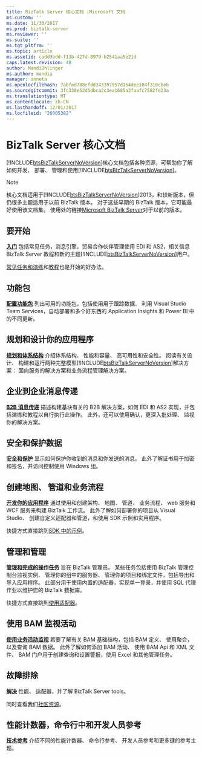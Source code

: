 ```yaml
---
title: BizTalk Server 核心文档 |Microsoft 文档
ms.custom: ''
ms.date: 11/30/2017
ms.prod: biztalk-server
ms.reviewer: ''
ms.suite: ''
ms.tgt_pltfrm: ''
ms.topic: article
ms.assetid: cadd3bdd-f13b-427d-8979-b2541aa5e21d
caps.latest.revision: 48
author: MandiOhlinger
ms.author: mandia
manager: anneta
ms.openlocfilehash: 7abfed788cfdd343397957d154dee104f310cbeb
ms.sourcegitcommit: 3fc338e52d5dbca2c3ea1685a2faafc7582fe23a
ms.translationtype: MT
ms.contentlocale: zh-CN
ms.lasthandoff: 12/01/2017
ms.locfileid: "26005382"
---
```

# <a name="biztalk-server-core-documentation"></a>BizTalk Server 核心文档
[!INCLUDE[btsBizTalkServerNoVersion](../includes/btsbiztalkservernoversion-md.md)]核心文档包括各种资源，可帮助你了解如何开发、 部署、 管理和使用[!INCLUDE[btsBizTalkServerNoVersion](../includes/btsbiztalkservernoversion-md.md)]。  

> [!NOTE] 
> 核心文档适用于[!INCLUDE[btsBizTalkServerNoVersion](../includes/btsbiztalkservernoversion-md.md)]2013，和较新版本，但仍很多主题适用于以前 BizTalk 版本。 对于这些早期的 BizTalk 版本，它可能最好使用该文档集。 使用处的链接[Microsoft BizTalk Server](https://msdn.microsoft.com/library/dd547397\(BTS.10\).aspx)对于以前的版本。  

## <a name="get-started"></a>要开始
**[入门](../core/getting-started-with-biztalk-server.md)** 包括常见任务，消息引擎，贸易合作伙伴管理使用 EDI 和 AS2，相关信息 BizTalk Server 教程和新的主题[!INCLUDE[btsBizTalkServerNoVersion](../includes/btsbiztalkservernoversion-md.md)]用户。
  
[常见任务和演练](http://msdn.microsoft.com/library/cd02757d-48c6-4ba4-b72d-02acd0b1eff1)和[教程](http://msdn.microsoft.com/library/1e404aca-6e25-4189-a0cc-5e9b95194b81)也是开始的好办法。

## <a name="feature-pack"></a>功能包 
**[配置功能包](../core/configure-the-feature-pack.md)** 列出可用的功能包，包括使用用于跟踪数据、 利用 Visual Studio Team Services，自动部署和多个好东西的 Application Insights 和 Power BI 中的不同更新。 
  
## <a name="plan-and-architect-your-applications"></a>规划和设计你的应用程序
**[规划和体系结构](../core/plan-and-architect-your-biztalk-server-solution.md)** 介绍体系结构、 性能和容量、 高可用性和安全性。 阅读有关设计、 构建和运行两种完整模型[!INCLUDE[btsBizTalkServerNoVersion](../includes/btsbiztalkservernoversion-md.md)]解决方案： 面向服务的解决方案和业务流程管理解决方案。

## <a name="business-to-business-messaging"></a>企业到企业消息传递
**[B2B 消息传递](../core/trading-partner-management-using-biztalk-server.md)** 描述构建基块有关的 B2B 解决方案，如何 EDI 和 AS2 实现，并包括演练和教程以自行执行此操作。 此外，还可以使用确认，更深入批处理、 监视你的解决方案。 

## <a name="secure-and-protect-your-data"></a>安全和保护数据
**[安全和保护](../core/secure-and-protect-your-biztalk-messages.md)** 显示如何保护你收到的消息和你发送的消息。 此外了解证书用于加密和签名，并访问控制使用 Windows 组。

## <a name="create-maps-pipelines-and-orchestrations"></a>创建地图、 管道和业务流程
**[开发你的应用程序](../core/develop-your-biztalk-applications.md)** 通过使用和创建架构、 地图、 管道、 业务流程、 web 服务和 WCF 服务来构建 BizTalk 工作流。 此外了解如何部署你的项目从 Visual Studio、 创建自定义适配器和管道，和使用 SDK 示例和实用程序。
  
快捷方式直接跳到[SDK 中的示例](../core/samples-in-the-sdk.md)。
  
## <a name="administer-and-manage"></a>管理和管理
**[管理和完成的操作任务](../core/operational-and-administrative-tasks-in-your-biztalk-environment.md)** 旨在 BizTalk 管理员。 某些任务包括使用 BizTalk 管理控制台监视实例、 管理你的组中的服务器、 管理你的项目和绑定文件，包括导出和导入应用程序。 此部分用于使用内置的适配器，实现单一登录，并使用 SQL 代理作业以维护您的 BizTalk 数据库。

快捷方式直接跳到[使用适配器](../core/using-adapters.md)。

## <a name="use-bam-to-monitor-activities"></a>使用 BAM 监视活动
**[使用业务活动监视](../core/using-business-activity-monitoring.md)** 若要了解有关 BAM 基础结构，包括 BAM 定义、 使用聚合，以及查询 BAM 数据。 此外了解如何添加 BAM 活动、 使用 BAM Api 和 XML 文件、 BAM 门户用于创建查询和设置警报，使用 Excel 和其他管理任务。

## <a name="troubleshoot"></a>故障排除
**[解决](../core/troubleshooting.md)** 性能、 适配器，并了解 BizTalk Server tools。

同时查看我们[社区资源](../core/community-resources5.md)。

## <a name="performance-counters-command-line-and-developer-reference"></a>性能计数器，命令行中和开发人员参考
 
**[技术参考](../core/technical-reference5.md)** 介绍不同的性能计数器、 命令行参考、 开发人员参考和更多键的参考主题。
